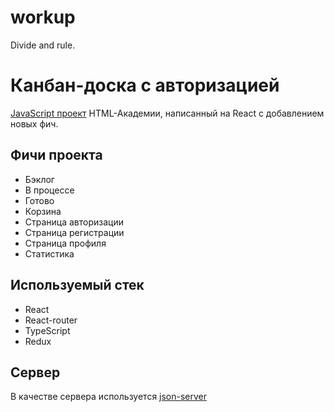 # workup
Divide and rule.

Канбан-доска с авторизацией
=====================
[JavaScript проект](https://htmlacademy.ru/projects) HTML-Академии,
написанный на React с добавлением новых фич.

Фичи проекта
-----------------------------------
* Бэклог
* В процессе
* Готово
* Корзина
* Страница авторизации
* Страница регистрации
* Страница профиля
* Статистика

Используемый стек
-----------------------------------
* React
* React-router
* TypeScript
* Redux

Сервер
-----------------------------------
В качестве сервера используется [json-server](https://github.com/typicode/json-server)
